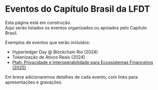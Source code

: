 # Eventos do Capítulo Brasil da LFDT

Esta página está em construção.  
Aqui serão listados os eventos organizados ou apoiados pelo Capítulo Brasil.

Exemplos de eventos que serão incluídos:
- Hyperledger Day @ Blockchain Rio (2024)  
- Tokenização de Ativos Reais (2024)  
- [Ptah: Privacidade e Interoperabilidade para Ecossistemas Financeiros (2025)](docs/events/2025-09-02-ptah)

Em breve adicionaremos detalhes de cada evento, com links para apresentações e gravações.
